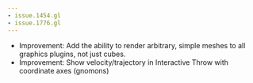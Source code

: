 ```yaml
---
- issue.1454.gl
- issue.1776.gl
---
```

- Improvement: Add the ability to render arbitrary, simple meshes to all graphics plugins, not just cubes.
- Improvement: Show velocity/trajectory in Interactive Throw with coordinate axes (gnomons)
